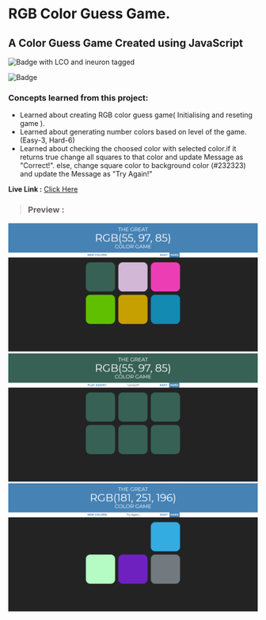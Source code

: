 # RGB Color Guess Game.

## **A Color Guess Game Created using JavaScript**


![Badge with LCO and ineuron tagged](https://img.shields.io/badge/Colt_Steele-Udemy-brightgreen)

![Badge](https://img.shields.io/badge/The_RGB_Color_Guess%20Game-JavaScript-purple)

### Concepts learned from this project:
- Learned about creating RGB color guess game( Initialising and reseting game ).
- Learned about generating number colors based on level of the game.(Easy-3, Hard-6)
- Learned about checking the choosed color with selected color.if it returns true change all squares to that color and update Message as "Correct!". else, change square color to background color (#232323) and update the Message as "Try Again!"

**Live Link :** [Click Here](https://rgbcolorguess-game.netlify.app.netlify.app/ "Deployed on Netlify")

>### Preview :

![Homepage screenshot](/preview.png "RGB COLOR Guess Game")
![Homepage screenshot](/preview1.png "RGB COLOR Guess Game")
![Homepage screenshot](/preview2.png "RGB COLOR Guess Game")

